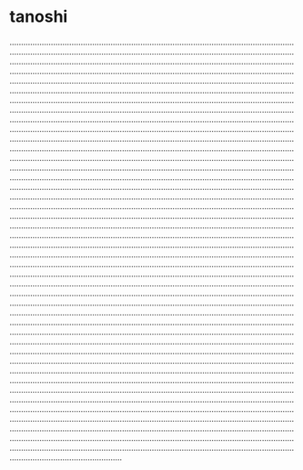 # tanoshi
.....................................................................................................................................................................................................................................................................................................................................................................................................................................................................................................................................................................................................................................................................................................................................................................................................................................................................................................................................................................................................................................................................................................................................................................................................................................................................................................................................................................................................................................................................................................................................................................................................................................................................................................................................................................................................................................................................................................................................................................................................................................................................................................................................................................................................................................................................................................................................................................................................................................................................................................................................................................................................................................................................................................................................................................................................................................................................................................................................................................................................................................................................................................................................................................................................................................................................................................................................................................................................................................................................................................................................................................................................................................................................................................................................................................................................................................................................................................................................................................................................................................................................................................................................................................................................................................................................................................................................................................................................................................................................................................................................................................................................................................................................................................................................................................................................................................................................................................................................................................................................................................................................................................................................................................................................................................................................................................................................................................................................................................................................................................................................................................................................